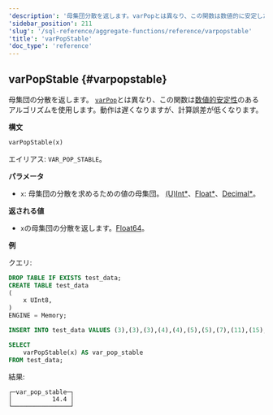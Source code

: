 ```yaml
---
'description': '母集団分散を返します。varPopとは異なり、この関数は数値的に安定したアルゴリズムを使用します。遅くなりますが、計算誤差が低くなります。'
'sidebar_position': 211
'slug': '/sql-reference/aggregate-functions/reference/varpopstable'
'title': 'varPopStable'
'doc_type': 'reference'
---
```


## varPopStable {#varpopstable}

母集団の分散を返します。 [`varPop`](../reference/varpop.md)とは異なり、この関数は[数値的安定性](https://en.wikipedia.org/wiki/Numerical_stability)のあるアルゴリズムを使用します。動作は遅くなりますが、計算誤差が低くなります。

**構文**

```sql
varPopStable(x)
```

エイリアス: `VAR_POP_STABLE`。

**パラメータ**

- `x`: 母集団の分散を求めるための値の母集団。 [(U)Int*](../../data-types/int-uint.md)、[Float*](../../data-types/float.md)、[Decimal*](../../data-types/decimal.md)。

**返される値**

- `x`の母集団の分散を返します。[Float64](../../data-types/float.md)。

**例**

クエリ:

```sql
DROP TABLE IF EXISTS test_data;
CREATE TABLE test_data
(
    x UInt8,
)
ENGINE = Memory;

INSERT INTO test_data VALUES (3),(3),(3),(4),(4),(5),(5),(7),(11),(15);

SELECT
    varPopStable(x) AS var_pop_stable
FROM test_data;
```

結果:

```response
┌─var_pop_stable─┐
│           14.4 │
└────────────────┘
```
